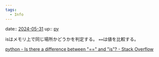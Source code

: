```yaml
---
tags:
  - Info
---
```


date:: [2024-05-31](/Daily_Note/2024-05-31.md)
up:: [py](../Bar/Program/Python.md)

isはメモリ上で同じ場所かどうかを判定する。
`==`は値を比較する。

[python - Is there a difference between "==" and "is"? - Stack Overflow](https://stackoverflow.com/questions/132988/is-there-a-difference-between-and-is)